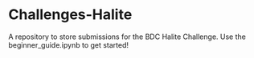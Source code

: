 # Challenges-Halite
A repository to store submissions for the BDC Halite Challenge. Use the beginner_guide.ipynb to get started!
